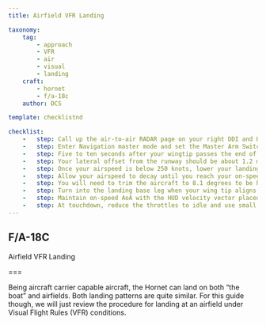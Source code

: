 ```yaml
---
title: Airfield VFR Landing 

taxonomy:
    tag:
        - approach
        - VFR 
        - air
        - visual
        - landing
    craft:
        - hornet
        - f/a-18c
    author: DCS

template: checklistnd

checklist:
    -   step: Call up the air-to-air RADAR page on your right DDI and HUD repeater on your left DDI. 
    -   step: Enter Navigation master mode and set the Master Arm Switch to SAFE on the |LEFT INSTRUMENT PANEL| and approach at 350 knots and 800 feet Above Ground Level (AGL) along the heading of the landing runway and offset yourself slightly away from your first turn into the pattern.  
    -   step: Five to ten seconds after your wingtip passes the end of the runway (the greater the time, the more time you have to establish your on-speed AoA on the downwind leg), turn into the downwind leg of the landing pattern. Generally, pull 1% of your airspeed in G. For example- 350 knots would equal 3.5 G. Roll out on a reciprocal landing heading and an altitude of 600 feet AGL. 
    -   step: Your lateral offset from the runway should be about 1.2 miles. 
    -   step: Once your airspeed is below 250 knots, lower your landing gear and place your flaps in the FULL down position. |LEFT QUARTER PANEL| 
    -   step: Allow your airspeed to decay until you reach your on-speed angle of attack as indicated left of the HUD on the Angle of Attack Indexer. This will equate to 8.1 degrees of angle of attack which will appear as the yellow circle on the AoA Indexer. On the HUD, the Velocity Vector should be centered in the AoA “E” Bracket. Establish your on-speed AoA at 600 feet AGL. 
    -   step: You will need to trim the aircraft to 8.1 degrees to be hands-free. 
    -   step: Turn into the landing base leg when your wing tip aligns with the runway threshold while maintaining on-speed AoA. Your bank angle should be 30 degrees and the HUD velocity vector should be just below the HUD horizon line. You will need to slightly increase throttle to maintain this AoA. Continue the onspeed descending turn until you are aligned with runway landing heading (a good idea is to set your course line to the landing airfield along the landing runway heading). 
    -   step: Maintain on-speed AoA with the HUD velocity vector placed 500 feet past the runway threshold. Use your throttle to maintain a 3-degree flight path. 
    -   step: At touchdown, reduce the throttles to idle and use small rudder corrections to stay aligned down the runway roll-out.   
---
```


## F/A-18C 
Airfield VFR Landing 

===

Being aircraft carrier capable aircraft, the Hornet can land on both “the boat” and airfields. Both landing patterns are quite similar. For this guide though, we will just review the procedure for landing at an airfield under Visual Flight Rules (VFR) conditions.

